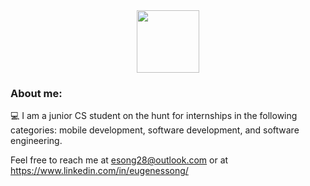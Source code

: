 <div id="header" align="center">
  <img src="https://media.giphy.com/media/M9gbBd9nbDrOTu1Mqx/giphy.gif" width="100"/>
</div>

### About me:

:computer: I am a junior CS student on the hunt for internships in the following categories: mobile development, software development, and software engineering.


Feel free to reach me at esong28@outlook.com or at https://www.linkedin.com/in/eugenessong/
